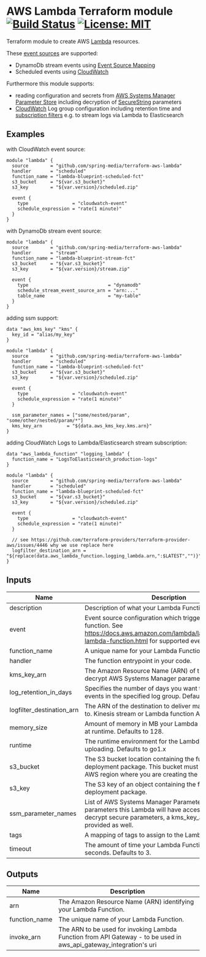 # AWS Lambda Terraform module [![Build Status](https://travis-ci.com/spring-media/terraform-aws-lambda.svg?branch=master)](https://travis-ci.com/spring-media/terraform-aws-lambda) [![License: MIT](https://img.shields.io/badge/License-MIT-yellow.svg)](https://opensource.org/licenses/MIT)

Terraform module to create AWS [Lambda](https://www.terraform.io/docs/providers/aws/r/lambda_function.html) resources.

These [event sources](https://docs.aws.amazon.com/lambda/latest/dg/invoking-lambda-function.html) are supported:

* DynamoDb stream events using [Event Source Mapping](https://www.terraform.io/docs/providers/aws/r/lambda_event_source_mapping.html)
* Scheduled events using [CloudWatch](https://www.terraform.io/docs/providers/aws/r/cloudwatch_event_rule.html)

Furthermore this module supports:

* reading configuration and secrets from [AWS Systems Manager Parameter Store](https://docs.aws.amazon.com/systems-manager/latest/userguide/systems-manager-paramstore.html) including decryption of [SecureString](https://docs.aws.amazon.com/kms/latest/developerguide/services-parameter-store.html) parameters
* [CloudWatch](https://docs.aws.amazon.com/AmazonCloudWatch/latest/logs/Working-with-log-groups-and-streams.html) Log group configuration including retention time and [subscription filters](https://docs.aws.amazon.com/AmazonCloudWatch/latest/logs/SubscriptionFilters.html) e.g. to stream logs via Lambda to Elasticsearch

## Examples

with CloudWatch event source:

```
module "lambda" {
  source        = "github.com/spring-media/terraform-aws-lambda"
  handler       = "scheduled"
  function_name = "lambda-blueprint-scheduled-fct"
  s3_bucket     = "${var.s3_bucket}"
  s3_key        = "${var.version}/scheduled.zip"

  event {
    type                = "cloudwatch-event"
    schedule_expression = "rate(1 minute)"
  }
}
```

with DynamoDb stream event source: 

```
module "lambda" {
  source        = "github.com/spring-media/terraform-aws-lambda"
  handler       = "stream"
  function_name = "lambda-blueprint-stream-fct"
  s3_bucket     = "${var.s3_bucket}"
  s3_key        = "${var.version}/stream.zip"

  event {
    type                             = "dynamodb"
    schedule_stream_event_source_arn = "arn:..."
    table_name                       = "my-table"
  }
}
```

adding ssm support:

```
data "aws_kms_key" "kms" {
  key_id = "alias/my_key"
}

module "lambda" {
  source        = "github.com/spring-media/terraform-aws-lambda"
  handler       = "scheduled"
  function_name = "lambda-blueprint-scheduled-fct"
  s3_bucket     = "${var.s3_bucket}"
  s3_key        = "${var.version}/scheduled.zip"

  event {
    type                = "cloudwatch-event"
    schedule_expression = "rate(1 minute)"
  }

  ssm_parameter_names = ["some/nested/param", "some/other/nested/param/*"]
  kms_key_arn         = "${data.aws_kms_key.kms.arn}"
}
```

adding CloudWatch Logs to Lambda/Elasticsearch stream subscription:

```
data "aws_lambda_function" "logging_lambda" {
  function_name = "LogsToElasticsearch_production-logs"
}

module "lambda" {
  source        = "github.com/spring-media/terraform-aws-lambda"
  handler       = "scheduled"
  function_name = "lambda-blueprint-scheduled-fct"
  s3_bucket     = "${var.s3_bucket}"
  s3_key        = "${var.version}/scheduled.zip"

  event {
    type                = "cloudwatch-event"
    schedule_expression = "rate(1 minute)"
  }

  // see https://github.com/terraform-providers/terraform-provider-aws/issues/4446 why we use replace here
  logfilter_destination_arn = "${replace(data.aws_lambda_function.logging_lambda.arn,":$LATEST","")}"
}

```

## Inputs

| Name | Description | Type | Default | Required |
|------|-------------|:----:|:-----:|:-----:|
| description | Description of what your Lambda Function does. | string | `` | no |
| event | Event source configuration which triggers the Lambda function. See https://docs.aws.amazon.com/lambda/latest/dg/invoking-lambda-function.html for supported event sources. | map | `<map>` | no |
| function_name | A unique name for your Lambda Function. | string | - | yes |
| handler | The function entrypoint in your code. | string | - | yes |
| kms_key_arn | The Amazon Resource Name (ARN) of the KMS key to decrypt AWS Systems Manager parameters. | string | `` | no |
| log_retention_in_days | Specifies the number of days you want to retain log events in the specified log group. Defaults to 14. | string | `14` | no |
| logfilter_destination_arn | The ARN of the destination to deliver matching log events to. Kinesis stream or Lambda function ARN. | string | `` | no |
| memory_size | Amount of memory in MB your Lambda Function can use at runtime. Defaults to 128. | string | `128` | no |
| runtime | The runtime environment for the Lambda function you are uploading. Defaults to go1.x | string | `go1.x` | no |
| s3_bucket | The S3 bucket location containing the function's deployment package. This bucket must reside in the same AWS region where you are creating the Lambda function. | string | - | yes |
| s3_key | The S3 key of an object containing the function's deployment package. | string | - | yes |
| ssm_parameter_names | List of AWS Systems Manager Parameter Store parameters this Lambda will have access to. In order to decrypt secure parameters, a kms_key_arn needs to be provided as well. | list | `<list>` | no |
| tags | A mapping of tags to assign to the Lambda function. | map | `<map>` | no |
| timeout | The amount of time your Lambda Function has to run in seconds. Defaults to 3. | string | `3` | no |

## Outputs

| Name | Description |
|------|-------------|
| arn | The Amazon Resource Name (ARN) identifying your Lambda Function. |
| function_name | The unique name of your Lambda Function. |
| invoke_arn | The ARN to be used for invoking Lambda Function from API Gateway - to be used in aws_api_gateway_integration's uri |

